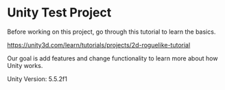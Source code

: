 # Unity Test Project

Before working on this project, go through this tutorial to learn the basics.

https://unity3d.com/learn/tutorials/projects/2d-roguelike-tutorial

Our goal is add features and change functionality to learn more about how Unity works.

Unity Version: 5.5.2f1
